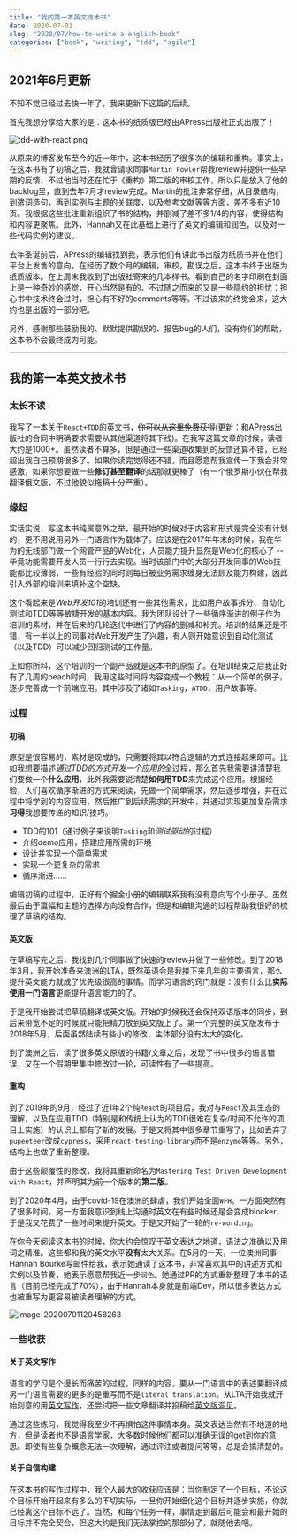 ```yaml
---
title: "我的第一本英文技术书"
date: 2020-07-01
slug: "2020/07/how-to-write-a-english-book"
categories: ["book", "writing", "tdd", "agile"]
---
```


## 2021年6月更新

不知不觉已经过去快一年了，我来更新下这篇的后续。

首先我想分享给大家的是：这本书的纸质版已经由APress出版社正式出版了！

![tdd-with-react.png](/images/2020/07/tdd-with-react.png)

从原来的博客发布至今的近一年中，这本书经历了很多次的编辑和重构。事实上，在这本书有了初稿之后，我就曾请求同事`Martin Fowler`帮我review并提供一些早期的反馈，不过他当时还在忙于《重构》第二版的审校工作，所以只是放入了他的backlog里，直到去年7月才review完成。Martin的批注非常仔细，从目录结构，到遣词造句，再到实例与主题的关联度，以及参考文献等等方面，差不多有近10页。我根据这些批注重新组织了书的结构，并删减了差不多1/4的内容，使得结构和内容更聚焦。此外，Hannah又在此基础上进行了英文的编辑和润色，以及对一些代码实例的建议。

去年圣诞前后，APress的编辑找到我，表示他们有讲此书出版为纸质书并在他们平台上发售的意向。在经历了数个月的编辑，审校，勘误之后，这本书终于出版为纸质版本。在上周末我收到了出版社寄来的几本样书。看到自己的名字印刷在封面上是一种奇妙的感觉，开心当然是有的，不过随之而来的又是一些隐约的担忧：担心书中技术终会过时，担心有不好的comments等等。不过该来的终觉会来，这大约也是出版的一部分吧。

另外，感谢那些鼓励我的、默默提供勘误的、报告bug的人们，没有你们的帮助，这本书不会最终成为可能。

- - -

## 我的第一本英文技术书

### 太长不读

我写了一本关于`React+TDD`的英文书，<del>你可以[从这里免费获得](https://leanpub.com/mastering-tdd-with-react)</del>(更新：和APress出版社的合同中明确要求需要从其他渠道将其下线)。在我写这篇文章的时候，读者大约是1000+。虽然读者不算多，但是通过一些渠道收集到的反馈还算不错，已经超出我自己预期很多了。如果你读完觉得还不错，而且愿意帮我宣传一下我会非常感激，如果你想要做一些**修订甚至翻译**的话那就更棒了（有一个俄罗斯小伙在帮我翻译俄文版，不过他貌似拖稿十分严重）。

### 缘起

实话实说，写这本书纯属意外之举，最开始的时候对于内容和形式是完全没有计划的，更不用说用另外一门语言作为载体了。应该是在2017年年末的时候，我在华为的无线部门做一个网管产品的Web化，人员能力提升显然是Web化的核心了 -- 毕竟功能需要开发人员一行行去实现。当时该部门中的大部分开发同事的Web技能都比较薄弱，一些有经验的同时则每日被业务需求缠身无法顾及能力构建，因此引入外部的培训来填补这个空缺。

这个看起来是*Web开发101*的培训还有一些其他需求，比如用户故事拆分、自动化测试和TDD等等敏捷开发的基本内容。我为团队设计了一些循序渐进的例子作为培训的素材，并在后来的几轮迭代中进行了内容的删减和补充。培训的结果还是不错，有一半以上的同事对Web开发产生了兴趣，有人则开始意识到自动化测试（以及TDD）可以减少回归测试的工作量。

正如你所料，这个培训的一个副产品就是这本书的原型了。在培训结束之后我正好有了几周的beach时间，我用这些时间将内容变成一个教程：从一个简单的例子，逐步完善成一个前端应用。其中涉及了诸如`Tasking`，`ATDD`，用户故事等。

### 过程

#### 初稿

原型是很容易的，素材是现成的，只需要将其以符合逻辑的方式连接起来即可。比如我想要描述*通过TDD的方式开发一个应用的*全过程，那么首先我需要讲清楚我们要做一个**什么应用**，此外我需要说清楚**如何用TDD**来完成这个应用。根据经验，人们喜欢循序渐进的方式来阅读，先做一个简单需求，然后逐步增强，并在过程中将学到的内容应用，然后推广到后续需求的开发中，并通过实现更加复杂需求**习得**我想要传递的知识/技巧。

- TDD的101（通过例子来说明`Tasking`和*测试驱动*的过程）
- 介绍demo应用，搭建应用所需的环境
- 设计并实现一个简单需求
- 实现一个更复杂的需求
- 循序渐进……

编辑初稿的过程中，正好有个掘金小册的编辑联系我有没有意向写个小册子。虽然最后由于篇幅和主题的选择方向没有合作，但是和编辑沟通的过程帮助我很好的梳理了草稿的结构。

#### 英文版

在草稿写完之后，我找到几个同事做了快速的review并做了一些修改。到了2018年3月，我开始准备来澳洲的LTA，既然英语会是我接下来几年的主要语言，那么提升英文能力就成了优先级很高的事情。而学习语言的窍门就是：没有什么比**实际使用一门语言**更能提升语言能力的了。

于是我开始尝试把草稿翻译成英文版。开始的时候我还会保持双语版本的同步，到后来带宽不足的时候就只能把精力放到英文版上了。第一个完整的英文版发布于2018年5月，后面虽然陆续有些小的修改，主体部分没有太大的变化。

到了澳洲之后，读了很多英文原版的书籍/文章之后，发现了书中很多的语言错误，又在一个假期里集中修改过一轮，可读性有了一些提高。

#### 重构

到了2019年的9月，经过了近1年2个纯`React`的项目后，我对与`React`及其生态的理解，以及在应用TDD（特别是和传统上认为的TDD很难在复杂/时间不允许的项目上实施）的认识上都有了新的发展。于是又将其中很多章节重写了，比如丢弃了`pupeeteer`改成`cypress`，采用`react-testing-library`而不是`enzyme`等等。另外，结构上也做了重新整理。

由于这些颠覆性的修改，我将其重新命名为`Mastering Test Driven Development with React`，并声明其为前一个版本的**第二版**。

到了2020年4月，由于covid-19在澳洲的肆虐，我们开始全面`WFH`。一方面突然有了很多时间，另一方面我意识到线上沟通时英文在有些时候还是会变成blocker，于是我又花费了一些时间来提升英文。于是又开始了一轮的`re-wording`。

在你今天阅读这本书的时候，你大约会惊叹于英文表达之地道，语法之准确以及用词之精准。这些都和我的英文水平**没有**太大关系。在5月的一天，一位澳洲同事Hannah Bourke写邮件给我，表示她通读了这本书，非常喜欢其中的讲述方式和实例以及节奏，她表示愿意帮我近一步`润色`。她通过PR的方式重新整理了本书的语言（目前已经完成了70%），由于Hannah本身就是前端Dev，所以很多表达方式也被重写为更容易被读者理解的方式。

![image-20200701120458263](/images/2020/07/diff.png)

### 一些收获

#### 关于英文写作

语言的学习是个漫长而痛苦的过程，同样的内容，要从一门语言中的表述要翻译成另一门语言需要的更多的是重写而不是`literal translation`。从LTA开始我就开始刻意的用[英文写作](https://juntao-qiu.medium.com/)，还尝试把一些文章翻译并投稿给[英文版洞见](https://www.thoughtworks.com/insights/blog/seven-principles-pair-programming-etiquette)。

通过这些练习，我觉得我至少不再惧怕这件事情本身。英文表达当然有不地道的地方，但是读者也不是语言学家，大多数时候他们都可以准确无误的get到你的意思。即使有些复杂概念无法一次理解，通过评注或者提问等等，总是会搞清楚的。

#### 关于自信构建

在这本书的写作过程中，我个人最大的收获应该是：当你制定了一个目标，不论这个目标开始开起来有多么的不切实际，一旦你开始细化这个目标并逐步实施，你就已经离这个目标不远了。当然，和每个任务一样，事情走到最后可能会和最开始的目标并不完全契合，但这大约是我们无法掌控的那部分了，就随他去吧。
